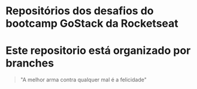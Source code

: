 # Repositórios dos desafios do bootcamp GoStack da Rocketseat

# Este repositorio está organizado por branches

> "A melhor arma contra qualquer mal é a felicidade"
